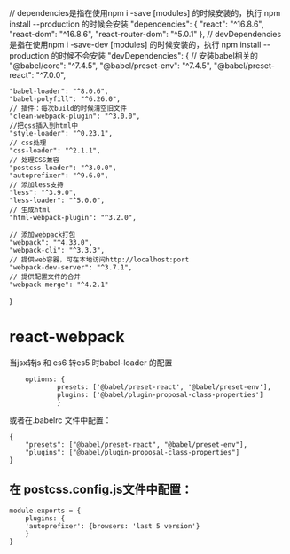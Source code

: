 <!--
 * @Author: your name
 * @Date: 2021-01-08 15:05:51
 * @LastEditTime: 2021-01-11 10:47:07
 * @LastEditors: Please set LastEditors
 * @Description: In User Settings Edit
 * @FilePath: \learn\WebpackDome\webpack-react\文件备注.md
-->
// dependencies是指在使用npm i -save [modules] 的时候安装的，执行 npm install --production 的时候会安装
"dependencies": {
    "react": "^16.8.6",
    "react-dom": "^16.8.6",
    "react-router-dom": "^5.0.1"
  },
// devDependencies是指在使用npm i -save-dev [modules] 的时候安装的，执行 npm install --production 的时候不会安装
"devDependencies": {
    // 安装babel相关的
    "@babel/core": "^7.4.5",
    "@babel/preset-env": "^7.4.5",
    "@babel/preset-react": "^7.0.0",

    "babel-loader": "^8.0.6",
    "babel-polyfill": "^6.26.0",
    // 插件：每次build的时候清空旧文件
    "clean-webpack-plugin": "^3.0.0",
    //把css插入到html中
    "style-loader": "^0.23.1",
    // css处理
    "css-loader": "^2.1.1",
    // 处理CSS兼容
    "postcss-loader": "^3.0.0",
    "autoprefixer": "^9.6.0",
    // 添加less支持
    "less": "^3.9.0",
    "less-loader": "^5.0.0",
    // 生成html
    "html-webpack-plugin": "^3.2.0",
    
    // 添加webpack打包
    "webpack": "^4.33.0",
    "webpack-cli": "^3.3.3",
    // 提供web容器，可在本地访问http://localhost:port
    "webpack-dev-server": "^3.7.1",
    // 提供配置文件的合并
    "webpack-merge": "^4.2.1"
}



# react-webpack

当jsx转js 和 es6 转es5 时babel-loader 的配置

        options: {
                presets: ['@babel/preset-react', '@babel/preset-env'],
                plugins: ['@babel/plugin-proposal-class-properties']
                }

或者在.babelrc 文件中配置：

    {
        "presets": ["@babel/preset-react", "@babel/preset-env"],
        "plugins": ["@babel/plugin-proposal-class-properties"]
    }

## 在 postcss.config.js文件中配置：

    module.exports = {  
        plugins: {  
        'autoprefixer': {browsers: 'last 5 version'}  
        }  
    } 
